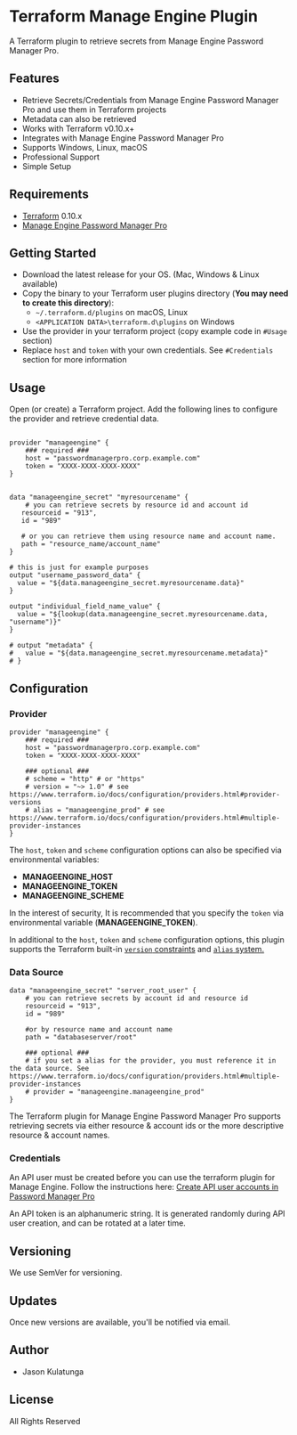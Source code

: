 # Terraform Manage Engine Plugin

A Terraform plugin to retrieve secrets from Manage Engine Password Manager Pro.

## Features

- Retrieve Secrets/Credentials from Manage Engine Password Manager Pro and use them in Terraform projects
- Metadata can also be retrieved
- Works with Terraform v0.10.x+
- Integrates with Manage Engine Password Manager Pro
- Supports Windows, Linux, macOS
- Professional Support
- Simple Setup

## Requirements

- [Terraform](https://www.terraform.io/downloads.html) 0.10.x
- [Manage Engine Password Manager Pro](https://www.manageengine.com/products/passwordmanagerpro/?MEtab)


## Getting Started

- Download the latest release for your OS. (Mac, Windows & Linux available)
- Copy the binary to your Terraform user plugins directory (**You may need to create this directory**):
    - `~/.terraform.d/plugins` on macOS, Linux
    - `<APPLICATION DATA>\terraform.d\plugins` on Windows
- Use the provider in your terraform project (copy example code in `#Usage` section)
- Replace `host` and `token`  with your own credentials. See `#Credentials` section for more information

## Usage

Open (or create) a Terraform project. Add the following lines to configure the provider and retrieve credential data.

```hcl

provider "manageengine" {
    ### required ###
    host = "passwordmanagerpro.corp.example.com"
    token = "XXXX-XXXX-XXXX-XXXX"
}


data "manageengine_secret" "myresourcename" {
    # you can retrieve secrets by resource id and account id
   resourceid = "913",
   id = "989"

   # or you can retrieve them using resource name and account name.
   path = "resource_name/account_name"
}

# this is just for example purposes
output "username_password_data" {
  value = "${data.manageengine_secret.myresourcename.data}"
}

output "individual_field_name_value" {
  value = "${lookup(data.manageengine_secret.myresourcename.data, "username")}"
}

# output "metadata" {
#   value = "${data.manageengine_secret.myresourcename.metadata}"
# }
```

## Configuration

### Provider

```hcl
provider "manageengine" {
    ### required ###
    host = "passwordmanagerpro.corp.example.com"
    token = "XXXX-XXXX-XXXX-XXXX"

    ### optional ###
    # scheme = "http" # or "https"
    # version = "~> 1.0" # see https://www.terraform.io/docs/configuration/providers.html#provider-versions
    # alias = "manageengine_prod" # see https://www.terraform.io/docs/configuration/providers.html#multiple-provider-instances
}
```

The `host`, `token` and `scheme` configuration options can also be specified via environmental variables:

- **MANAGEENGINE_HOST**
- **MANAGEENGINE_TOKEN**
- **MANAGEENGINE_SCHEME**

In the interest of security, It is recommended that you specify the `token` via environmental variable (**MANAGEENGINE_TOKEN**).

In additional to the  `host`, `token` and `scheme` configuration options, this plugin supports the Terraform built-in
[`version` constraints](https://www.terraform.io/docs/configuration/providers.html#provider-versions) and [`alias` system.](https://www.terraform.io/docs/configuration/providers.html#multiple-provider-instances)

### Data Source

```hcl
data "manageengine_secret" "server_root_user" {
    # you can retrieve secrets by account id and resource id
    resourceid = "913",
    id = "989"

    #or by resource name and account name
    path = "databaseserver/root"

    ### optional ###
    # if you set a alias for the provider, you must reference it in the data source. See https://www.terraform.io/docs/configuration/providers.html#multiple-provider-instances
    # provider = "manageengine.manageengine_prod"
}
```

The Terraform plugin for Manage Engine Password Manager Pro supports retrieving secrets via either resource & account ids
or the more descriptive resource & account names.


### Credentials

An API user must be created before you can use the terraform plugin for Manage Engine.
Follow the instructions here: [Create API user accounts in Password Manager Pro
](https://www.manageengine.com/products/passwordmanagerpro/help/restapi.html)

An API token is an alphanumeric string. It is generated randomly during API user creation, and can be rotated at a later time.

## Versioning
We use SemVer for versioning.

## Updates
Once new versions are available, you'll be notified via email.

## Author
- Jason Kulatunga

## License
All Rights Reserved
